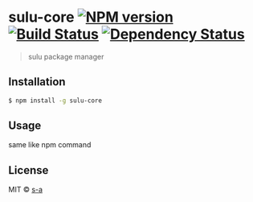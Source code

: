 # sulu-core [![NPM version][npm-image]][npm-url] [![Build Status][travis-image]][travis-url] [![Dependency Status][daviddm-image]][daviddm-url]
> sulu package manager

## Installation

```sh
$ npm install -g sulu-core
```

## Usage

same like npm command


## License

MIT © [s-a](https://github.com/s-a)


[npm-image]: https://badge.fury.io/js/sulu-core.svg
[npm-url]: https://npmjs.org/package/sulu-core
[travis-image]: https://travis-ci.org/s-a/sulu-core.svg?branch=master
[travis-url]: https://travis-ci.org/s-a/sulu-core
[daviddm-image]: https://david-dm.org/s-a/sulu-core.svg?theme=shields.io
[daviddm-url]: https://david-dm.org/s-a/sulu-core
